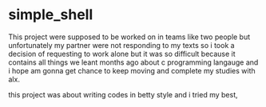 # simple_shell
This project were supposed to be worked on in teams like two people but unfortunately my partner were not responding to my texts so i took a decision of requesting to work alone
but it was so difficult because it contains all things we leant months ago about c programming langauge and i hope am gonna get chance to keep moving and complete my 
studies with alx. 

this project was about writing codes in betty style and i tried my best,
